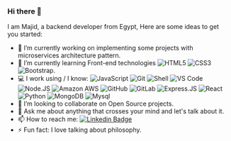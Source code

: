 ### Hi there 👋

I am Majid, a backend developer from Egypt, Here are some ideas to get you started:

- 🔭 I’m currently working on implementing some projects with microservices architecture pattern.
- 🌱 I’m currently learning Front-end technologies   ![HTML5](https://img.shields.io/badge/-HTML5-E34F26?style=plastic&logo=html5&logoColor=white)
  ![CSS3](https://img.shields.io/badge/-CSS3-1572B6?style=plastic&logo=css3)
  ![Bootstrap](https://img.shields.io/badge/-Bootstrap-563D7C?style=plastic&logo=bootstrap).
- 💻 I work using / I know:
  ![JavaScript](https://img.shields.io/badge/-JavaScript-black?style=plastic&logo=javascript)
  ![Git](https://img.shields.io/badge/-Git-black?style=plastic&logo=git)
  ![Shell](https://img.shields.io/badge/-Shell-blasck?style=plastic&logo=Shell)
  ![VS Code](https://img.shields.io/badge/-VS%20Code-007ACC?style=plastic&logo=visual-studio-code)
  ![Node.JS](https://img.shields.io/badge/-Node.JS-black?style=plastic&logo=Node.js) 
  ![Amazon AWS](https://img.shields.io/badge/Amazon%20AWS-232F3E?style=plastic&logo=amazon-aws)
  ![GitHub](https://img.shields.io/badge/-GitHub-181717?style=plastic&logo=github)
  ![GitLab](https://img.shields.io/badge/-GitLab-FCA121?style=plastic&logo=gitlab)
  ![Express.JS](https://img.shields.io/badge/-Express.JS-c7b198?style=plastic&logo=Express.JS)
  ![React](https://img.shields.io/badge/-React-3b2e5a?style=plastic&logo=react)
  ![Python](https://img.shields.io/badge/-Python-8fcfd1?style=plastic&logo=Python)
  ![MongoDB](https://img.shields.io/badge/-MongoDB-black?style=plastic&logo=mongodb)
  ![Mysql](https://img.shields.io/badge/mysql-%2300f.svg?&style=for-the-badge&logo=mysql&logoColor=white)
- 👯 I’m looking to collaborate on Open Source projects.
- 💬 Ask me about anything that crosses your mind and let's talk about it.  
- 📫 How to reach me: [![Linkedin Badge](https://img.shields.io/badge/-mumajid-blue?style=plastic&logo=Linkedin&logoColor=white&link=https://www.linkedin.com/in/mumajid/)](https://www.linkedin.com/in/mumajid/)
- ⚡ Fun fact: I love talking about philosophy.

